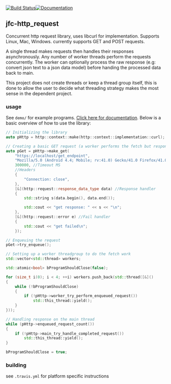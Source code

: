 [![Build Status](https://travis-ci.org/jfcameron/jfc-http_request.svg?branch=master)](https://travis-ci.org/jfcameron/jfc-http_request)[![Documentation](https://img.shields.io/badge/documentation-doxygen-blue.svg)](https://jfcameron.github.io/jfc-http_request/)

## jfc-http_request

Concurrent http request library, uses libcurl for implementation. Supports Linux, Mac, Windows. currently supports GET and POST requests.

A single thread makes requests then handles their responses asynchronously. Any number of worker threads perform the requests concurrently. The worker can optionally process the raw response (e.g: convert json text to a json data model) before handing the processed data back to main.

This project does not create threads or keep a thread group itself, this is done to allow the user to decide what threading strategy makes the most sense in the dependent project.

### usage

See `demo/` for example programs. [Click here for documentation](https://jfcameron.github.io/jfc-http_request/).
Below is a basic overview of how to use the library:
```cpp
// Initializing the library
auto pHttp = http::context::make(http::context::implementation::curl);

// Creating a basic GET request (a worker performs the fetch but response processing is done entirely by main)
auto pGet = pHttp->make_get(
    "https://localhost/get_endpoint",
    "Mozilla/5.0 (Android 4.4; Mobile; rv:41.0) Gecko/41.0 Firefox/41.0", //User Agent
    300000, //Timeout MS
    //Headers
    {
        "Connection: close",
    },
    [&](http::request::response_data_type data) //Response handler
    {
        std::string s(data.begin(), data.end());

        std::cout << "get response: " << s << "\n";
    },
    [&](http::request::error e) //Fail handler
    {
        std::cout << "get failed\n";
    });

// Enqueuing the request
pGet->try_enqueue();

// Setting up a worker threadgroup to do the fetch work
std::vector<std::thread> workers;

std::atomic<bool> bProgramShouldClose(false);

for (size_t i(0); i < 4; ++i) workers.push_back(std::thread([&]()
{
    while (!bProgramShouldClose)
    {
        if (!pHttp->worker_try_perform_enqueued_request()) 
            std::this_thread::yield();
    }
}));

// Handling response on the main thread
while (pHttp->enqueued_request_count())
{
    if (!pHttp->main_try_handle_completed_request())
        std::this_thread::yield();
}

bProgramShouldClose = true;
```


### building

see `.travis.yml` for platform specific instructions


